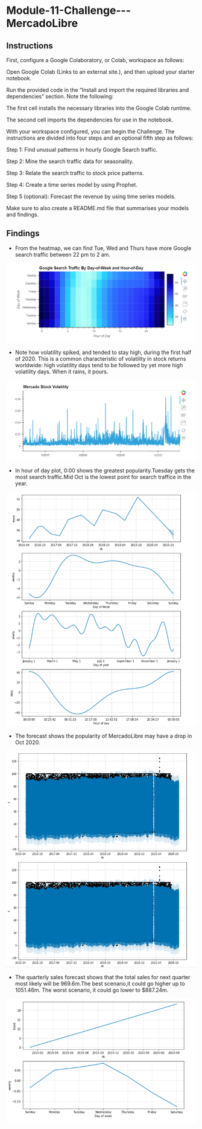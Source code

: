 # Module-11-Challenge---MercadoLibre

## Instructions
First, configure a Google Colaboratory, or Colab, workspace as follows:

Open Google Colab (Links to an external site.), and then upload your starter notebook.

Run the provided code in the “Install and import the required libraries and dependencies” section. Note the following:

The first cell installs the necessary libraries into the Google Colab runtime.

The second cell imports the dependencies for use in the notebook.

With your workspace configured, you can begin the Challenge. The instructions are divided into four steps and an optional fifth step as follows:

Step 1: Find unusual patterns in hourly Google Search traffic.

Step 2: Mine the search traffic data for seasonality.

Step 3: Relate the search traffic to stock price patterns.

Step 4: Create a time series model by using Prophet.

Step 5 (optional): Forecast the revenue by using time series models.

Make sure to also create a README.md file that summarises your models and findings.


## Findings


* From the heatmap, we can find Tue, Wed and Thurs have more Google search traffic between 22 pm to 2 am.

![Search_Traffic_Heatmap](Images/google_search_traffic_heatmap.png)


* Note how volatility spiked, and tended to stay high, during the first half of 2020. This is a common characteristic of volatility in stock returns worldwide: high volatility days tend to be followed by yet more high volatility days. When it rains, it pours.

![Stock_Volatility](Images/stock_volatility.png)



* In hour of day plot, 0:00 shows the greatest popularity.Tuesday gets the most search traffic.Mid Oct is the lowest point for search traffice in the year.

![fig_mercado_trends_plot](Images/fig_mercado_trends_plot.png)



* The forecast shows the popularity of MercadoLibre may have a drop in Oct 2020.

![MercadoLibre_trends_forecast](Images/MercadoLibre_trends_forecast.png)


* The quarterly sales forecast shows that the total sales for next quarter most likely will be  969.6m.The best scenario,it could go higher up to 1051.46m. The worst scenario, it could go lower to $887.24m.

![Sales_Forecast](Images/sales_forecast_plot.png)














